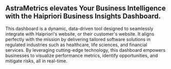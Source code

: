 ## AstraMetrics elevates Your Business Intelligence with the Haipriori Business Insights Dashboard.

This dashboard is a dynamic, data-driven tool designed to seamlessly integrate with Haipriori's website, or their customer's website. It aligns perfectly with the mission by delivering tailored software solutions in regulated industries such as healthcare, life sciences, and financial services. By leveraging cutting-edge technology, this dashboard empowers businesses to visualize performance metrics, identify opportunities, and mitigate risks, all in real-time.

